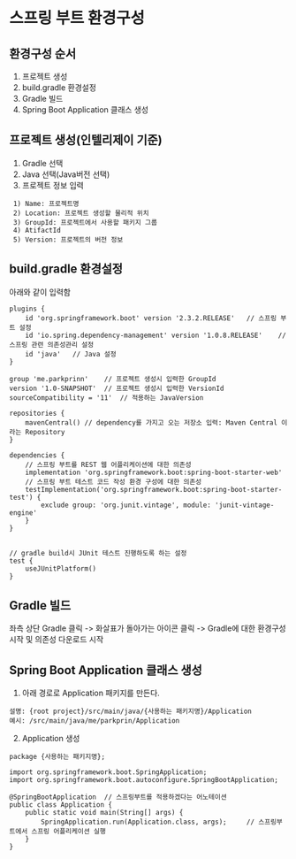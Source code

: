 # 스프링 부트 환경구성

## 환경구성 순서
1. 프로젝트 생성
2. build.gradle 환경설정
3. Gradle 빌드
4. Spring Boot Application 클래스 생성


## 프로젝트 생성(인텔리제이 기준)
1. Gradle 선택
2. Java 선택(Java버전 선택)
3. 프로젝트 정보 입력
```
 1) Name: 프로젝트명
 2) Location: 프로젝트 생성할 물리적 위치
 3) GroupId: 프로젝트에서 사용할 패키지 그룹
 4) AtifactId
 5) Version: 프로젝트의 버전 정보 
```

## build.gradle 환경설정

아래와 같이 입력함

```
plugins {
    id 'org.springframework.boot' version '2.3.2.RELEASE'   // 스프링 부트 설정
    id 'io.spring.dependency-management' version '1.0.8.RELEASE'    // 스프링 관련 의존성관리 설정
    id 'java'   // Java 설정
}

group 'me.parkprinn'    // 프로젝트 생성시 입력한 GroupId
version '1.0-SNAPSHOT'  // 프로젝트 생성시 입력한 VersionId
sourceCompatibility = '11'  // 적용하는 JavaVersion

repositories {
    mavenCentral() // dependency를 가지고 오는 저장소 입력: Maven Central 이라는 Repository
}

dependencies {
    // 스프링 부트를 REST 웹 어플리케이션에 대한 의존성
    implementation 'org.springframework.boot:spring-boot-starter-web' 
    // 스프링 부트 테스트 코드 작성 환경 구성에 대한 의존성
    testImplementation('org.springframework.boot:spring-boot-starter-test') {
        exclude group: 'org.junit.vintage', module: 'junit-vintage-engine'
    }
}


// gradle build시 JUnit 테스트 진행하도록 하는 설정 
test {
    useJUnitPlatform()
}

``` 

## Gradle 빌드
좌측 상단 Gradle 클릭 -> 화살표가 돌아가는 아이콘 클릭
-> Gradle에 대한 환경구성 시작 및 의존성 다운로드 시작 

## Spring Boot Application 클래스 생성
1. 아래 경로로 Application 패키지를 만든다.
```
설명: {root project}/src/main/java/{사용하는 패키지명}/Application
예시: /src/main/java/me/parkprin/Application
```

2. Application 생성

```
package {사용하는 패키지명};

import org.springframework.boot.SpringApplication;
import org.springframework.boot.autoconfigure.SpringBootApplication;

@SpringBootApplication  // 스프링부트를 적용하겠다는 어노테이션
public class Application {
    public static void main(String[] args) {
        SpringApplication.run(Application.class, args);     // 스프링부트에서 스프링 어플리케이션 실행
    }
}

```

